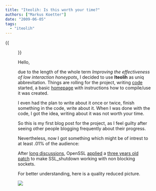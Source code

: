 ```yaml
---
title: "Iteolih: Is this worth your time?"
authors: ["Markus Koetter"]
date: "2009-06-05"
tags: 
  - "iteolih"
---
```

{{<figure src="images/banner.png" alt="Banner" width="50%">}}

Hello,

due to the length of the whole term _Improving the effectiveness of low interaction honeypots_**,** I decided to use **Iteolih** as uniq abbrevitation. Things are rolling for the project, writing [code](http://svn.carnivore.it/browser/dionaea/trunk "dionaea homepage") started, a basic [homepage](http://dionaea.carnivore.it/) with instructions how to compile/use it was created.

I even had the plan to write about it once or twice, finish something in the code, write about it. When I was done with the code, I got the idea, writing about it was not worth your time.

So this is my first blog post for the project, as I feel guilty after seeing other people blogging frequently about their progress.

Nevertheless, now I got something which might be of intrest to at least .01% of the audience:

After [long discussions](http://marc.info/?l=openssl-dev&m=119109053023605&w=2 "make SSL_shutdown work with non-blocking BIOs"), OpenSSL [applied](http://cvs.openssl.org/chngview?cn=17995 "openssl cvs diff") a [three years old patch](http://marc.info/?l=openssl-dev&m=115154030723033&w=2 "Re: [PATCH2] Fix for SSL_shutdown() with non-blocking not returning") to make SSL\_shutdown working with non blocking sockets.

For better understanding, here is a quality reduced picture.

![](images/drupal_image_436.png)
